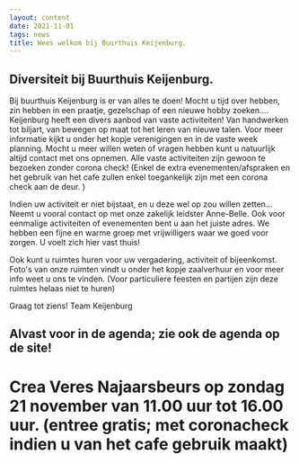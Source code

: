 ```yaml
---
layout: content
date: 2021-11-01
tags: news
title: Wees welkom bij Buurthuis Keijenburg.
---
```

## Diversiteit bij Buurthuis Keijenburg.

Bij buurthuis Keijenburg is er van alles te doen!
Mocht u tijd over hebben, zin hebben in een praatje, gezelschap of een nieuwe hobby zoeken....
Keijenburg heeft een divers aanbod van vaste activiteiten! Van handwerken tot biljart, van bewegen op maat tot het leren van nieuwe talen.
Voor meer informatie kijkt u onder het kopje verenigingen en in de vaste week planning.
Mocht u meer willen weten of vragen hebben kunt u natuurlijk altijd contact met ons opnemen.
Alle vaste activiteiten zijn gewoon te bezoeken zonder corona check!
(Enkel de extra evenementen/afspraken en het gebruik van het cafe zullen enkel toegankelijk zijn met een corona check aan de deur. )

Indien uw activiteit er niet bijstaat, en u deze wel op zou willen zetten... 
Neemt u vooral contact op met onze zakelijk leidster Anne-Belle.
Ook voor eenmalige activiteiten of evenementen bent u aan het juiste adres.
We hebben een fijne en warme groep met vrijwilligers waar we goed voor zorgen. U voelt zich hier vast thuis!

Ook kunt u ruimtes huren voor uw vergadering, activiteit of bijeenkomst.
Foto's van onze ruimten vindt u onder het kopje zaalverhuur en voor meer info weet u ons te vinden.
(Voor particuliere feesten en partijen zijn deze ruimtes helaas niet te huren)

Graag tot ziens!
Team Keijenburg


## Alvast voor in de agenda; zie ook de agenda op de site!
# Crea Veres Najaarsbeurs op zondag 21 november van 11.00 uur tot 16.00 uur. (entree gratis; met coronacheck indien u van het cafe gebruik maakt)


